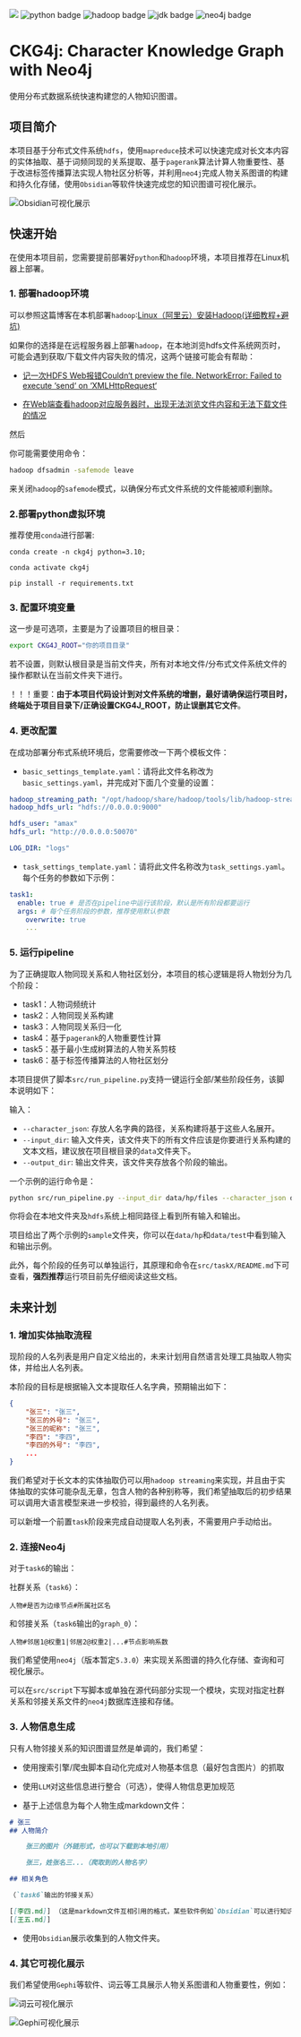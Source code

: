 ![](media/logo.png)
![python badge](https://img.shields.io/badge/python-3.10-blue)
![hadoop badge](https://img.shields.io/badge/hadoop-3.1.3-orange)
![jdk badge](https://img.shields.io/badge/jdk-1.8-yellow)
![neo4j badge](https://img.shields.io/badge/neo4j-5.3.0-red)

# CKG4j: Character Knowledge Graph with Neo4j

使用分布式数据系统快速构建您的人物知识图谱。

## 项目简介
本项目基于分布式文件系统`hdfs`，使用`mapreduce`技术可以快速完成对长文本内容的实体抽取、基于词频同现的关系提取、基于`pagerank`算法计算人物重要性、基于改进标签传播算法实现人物社区分析等，并利用`neo4j`完成人物关系图谱的构建和持久化存储，使用`Obsidian`等软件快速完成您的知识图谱可视化展示。

![Obsidian可视化展示](media/hp.png)

## 快速开始
在使用本项目前，您需要提前部署好`python`和`hadoop`环境，本项目推荐在Linux机器上部署。

### 1. 部署hadoop环境

可以参照这篇博客在本机部署`hadoop`:[Linux（阿里云）安装Hadoop(详细教程+避坑)](https://blog.csdn.net/qq_47831505/article/details/123806514)

如果你的选择是在远程服务器上部署`hadoop`，在本地浏览hdfs文件系统网页时，可能会遇到获取/下载文件内容失败的情况，这两个链接可能会有帮助：
+ [记一次HDFS Web报错Couldn‘t preview the file. NetworkError: Failed to execute ‘send‘ on ‘XMLHttpRequest‘](https://blog.csdn.net/llwy1428/article/details/112168574)


+ [在Web端查看hadoop对应服务器时，出现无法浏览文件内容和无法下载文件的情况](https://blog.csdn.net/blcurtain/article/details/119797137)

然后

你可能需要使用命令：
```bash
hadoop dfsadmin -safemode leave
```
来关闭`hadoop`的`safemode`模式，以确保分布式文件系统的文件能被顺利删除。
### 2.部署python虚拟环境

推荐使用`conda`进行部署:

```
conda create -n ckg4j python=3.10;

conda activate ckg4j

pip install -r requirements.txt
```

### 3. 配置环境变量

这一步是可选项，主要是为了设置项目的根目录：
```bash
export CKG4J_ROOT="你的项目目录"
```
若不设置，则默认根目录是当前文件夹，所有对本地文件/分布式文件系统文件的操作都默认在当前文件夹下进行。

！！！重要：**由于本项目代码设计到对文件系统的增删，最好请确保运行项目时，终端处于项目目录下/正确设置CKG4J_ROOT，防止误删其它文件**。

### 4. 更改配置

在成功部署分布式系统环境后，您需要修改一下两个模板文件：

+ `basic_settings_template.yaml`：请将此文件名称改为`basic_settings.yaml`，并完成对下面几个变量的设置：
```yaml
hadoop_streaming_path: "/opt/hadoop/share/hadoop/tools/lib/hadoop-streaming-3.1.3.jar"
hadoop_hdfs_url: "hdfs://0.0.0.0:9000"

hdfs_user: "amax"
hdfs_url: "http://0.0.0.0:50070"

LOG_DIR: "logs"
```

+ `task_settings_template.yaml`：请将此文件名称改为`task_settings.yaml`。每个任务的参数如下示例：
```yaml
task1:
  enable: true # 是否在pipeline中运行该阶段，默认是所有阶段都要运行
  args: # 每个任务阶段的参数，推荐使用默认参数
    overwrite: true
    ...
```

### 5. 运行pipeline

为了正确提取人物同现关系和人物社区划分，本项目的核心逻辑是将人物划分为几个阶段：

+ task1：人物词频统计
+ task2：人物同现关系构建
+ task3：人物同现关系归一化
+ task4：基于`pagerank`的人物重要性计算
+ task5：基于最小生成树算法的人物关系剪枝
+ task6：基于标签传播算法的人物社区划分

本项目提供了脚本`src/run_pipeline.py`支持一键运行全部/某些阶段任务，该脚本说明如下：

输入：
+ `--character_json`: 存放人名字典的路径，关系构建将基于这些人名展开。
+ `--input_dir`: 输入文件夹，该文件夹下的所有文件应该是你要进行关系构建的文本文档，建议放在项目根目录的`data`文件夹下。
+ `--output_dir`: 输出文件夹，该文件夹存放各个阶段的输出。

一个示例的运行命令是：
```bash
python src/run_pipeline.py --input_dir data/hp/files --character_json data/hp/character.json --output_dir data/hp/output
```

你将会在本地文件夹及`hdfs`系统上相同路径上看到所有输入和输出。

项目给出了两个示例的`sample`文件夹，你可以在`data/hp`和`data/test`中看到输入和输出示例。

此外，每个阶段的任务可以单独运行，其原理和命令在`src/taskX/README.md`下可查看，**强烈推荐**运行项目前先仔细阅读这些文档。

## 未来计划

### 1. 增加实体抽取流程

现阶段的人名列表是用户自定义给出的，未来计划用自然语言处理工具抽取人物实体，并给出人名列表。

本阶段的目标是根据输入文本提取任人名字典，预期输出如下：
```json
{
    "张三": "张三",
    "张三的外号": "张三",
    "张三的昵称": "张三",
    "李四": "李四",
    "李四的外号": "李四",
    ...
}
```

我们希望对于长文本的实体抽取仍可以用`hadoop streaming`来实现，并且由于实体抽取的实体可能杂乱无章，包含人物的各种别称等，我们希望抽取后的初步结果可以调用大语言模型来进一步校验，得到最终的人名列表。

可以新增一个前置`task`阶段来完成自动提取人名列表，不需要用户手动给出。

### 2. 连接Neo4j
对于`task6`的输出：

社群关系（`task6`）：
```
人物#是否为边缘节点#所属社区名
```

和邻接关系（`task6`输出的`graph_0`）：
```
人物#邻居1@权重1|邻居2@权重2|...#节点影响系数
```

我们希望使用`neo4j`（版本暂定`5.3.0`）来实现关系图谱的持久化存储、查询和可视化展示。

可以在`src/script`下写脚本或单独在源代码部分实现一个模块，实现对指定社群关系和邻接关系文件的`neo4j`数据库连接和存储。

### 3. 人物信息生成

只有人物邻接关系的知识图谱显然是单调的，我们希望：

+ 使用搜索引擎/爬虫脚本自动化完成对人物基本信息（最好包含图片）的抓取

+ 使用`LLM`对这些信息进行整合（可选），使得人物信息更加规范

+ 基于上述信息为每个人物生成markdown文件：
```markdown
# 张三
## 人物简介

    张三的图片（外链形式，也可以下载到本地引用）

    张三，姓张名三...（爬取到的人物名字）

## 相关角色

（`task6`输出的邻接关系）

[[李四.md]] （这是markdown文件互相引用的格式，某些软件例如`Obsidian`可以进行知识图谱渲染）
[[王五.md]]
```

+ 使用`Obsidian`展示收集到的人物文件夹。

### 4. 其它可视化展示

我们希望使用`Gephi`等软件、词云等工具展示人物关系图谱和人物重要性，例如：

![词云可视化展示](media/word_cloud.png)

![Gephi可视化展示](media/gephi.png)